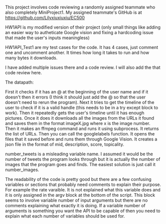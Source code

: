 This project involves code reviewing a randomly assigned teammate who also completely MiniProject1. My assigned teammate's GitHub is at
https://github.com/Lilyxiuxiuxiu/EC500

HW1API is my modified version of their project (only small things like adding an easier way to autheticate Google vision and fixing a hardcoding issue that made the user's inputs meaningless)

HW1API_Test1 are my test cases for the code. It has 4 cases, just comment one and uncomment another. It times how long it takes to run and how many bytes it downloads. 

I have added multiple issues there and a code review. I will also add the that code review here.

The datapath:

First it checks if it has an @ at the beginning of the user name and if it doesn't then it errors (I think it should just add the @ so that the user doesn't need to rerun the program). Next it tries to get the timeline of the user to check if it is a valid handle (this needs to be in a try except block to work). Then it repeatedly gets the user's timeline until it has enough pictures. Once it does it downloads all the images from the URLs it found and saves them in the format imageX.jpg where x is the image number. Then it makes an ffmpeg command and runs it using subprocess. It returns the list of URLs. Then you can call the googlelabels function. It opens the files that it saved before and runs them through Google Vision. It creates a json file in the format of mid, description, score, topicality.

number_tweets is a misleading variable name. I assumed it would be the number of tweets the program looks through but it is actually the number of images that the program goes and finds. The easiest solution is just call it number_images.

The readability of the code is pretty good but there are a few confusing variables or sections that probably need comments to explain their purpose. For example the rate varaible. It is not explained what this variable does and it is only assigned in the argv block at the bottom of the script. This block seems to involve variable number of input arguments but there are no comments explaining what exactly it is doing. If a variable number of arguments is something you want the API to be capable of then you need to explain what each number of variables should be used for.
